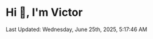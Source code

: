 <h1>Hi 👋, I'm Victor </h1>

<!--RECENT_ACTIVITY:start-->
<!--RECENT_ACTIVITY:end-->

<!--RECENT_ACTIVITY:last_update-->
Last Updated: Wednesday, June 25th, 2025, 5:17:46 AM
<!--RECENT_ACTIVITY:last_update_end-->
